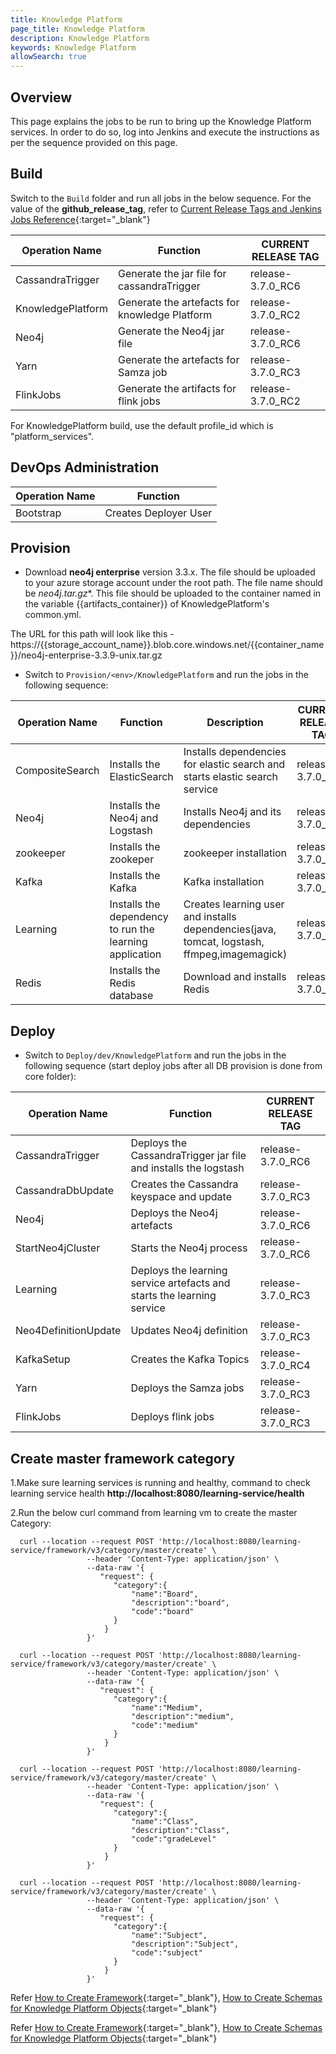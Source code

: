 ```yaml
---
title: Knowledge Platform
page_title: Knowledge Platform
description: Knowledge Platform
keywords: Knowledge Platform
allowSearch: true
--- 
```


## Overview
This page explains the jobs to be run to bring up the Knowledge Platform services. In order to do so, log into Jenkins and execute the instructions as per the sequence provided on this page.

## Build

Switch to the `Build` folder and run all jobs in the below sequence. For the value of the **github_release_tag**, refer to [Current Release Tags and Jenkins Jobs Reference](developer-docs/server-installation/current_release_tags_n_jenkins_jobs){:target="_blank"}

|Operation Name    | Function              | CURRENT RELEASE TAG |
| --------------   | --------------------- | -------------------
| CassandraTrigger | Generate the jar file for cassandraTrigger | release-3.7.0_RC6
| KnowledgePlatform| Generate the artefacts for knowledge Platform | ​release-3.7.0_RC2
| Neo4j            | Generate the Neo4j jar file| release-3.7.0_RC6
| Yarn             | Generate the artefacts for Samza job | ​release-3.7.0_RC3
| FlinkJobs        | Generate the artifacts for flink jobs   | release-3.7.0_RC2




For KnowledgePlatform build, use the default profile_id which is "platform_services".

## DevOps Administration

| Operation Name | Function              |
| -------------- | --------------------- |
| Bootstrap      | Creates Deployer User |

## Provision

*   Download **neo4j enterprise** version 3.3.x. The file should be uploaded to your azure storage account under the root path. The file name should be **neo4j*.tar.gz**. This file should be uploaded to the container named in the variable {{artifacts_container}} of KnowledgePlatform's common.yml.

The URL for this path will look like this - https://{{storage_account_name}}.blob.core.windows.net/{{container_name}}/neo4j-enterprise-3.3.9-unix.tar.gz

*   Switch to `Provision/<env>/KnowledgePlatform` and run the jobs in the following sequence:   
    
| Operation Name | Function              | Description | CURRENT RELEASE TAG |
| -------------- | --------------------- |-------------|  -----------------
| CompositeSearch| Installs the ElasticSearch | Installs dependencies for elastic search and starts elastic search service | release-3.7.0_RC6
| Neo4j          | Installs the Neo4j and Logstash | Installs Neo4j and its dependencies | release-3.7.0_RC6|
|zookeeper          | Installs the zookeper | zookeeper installation | release-3.7.0_RC6
| Kafka          | Installs the Kafka | Kafka installation | release-3.7.0_RC6
| Learning       | Installs the dependency to run the learning application | Creates learning user and installs dependencies(java, tomcat, logstash, ffmpeg,imagemagick) |release-3.7.0_RC6
| Redis          | Installs the Redis database | Download and installs Redis | release-3.7.0_RC6

## Deploy

*   Switch to `Deploy/dev/KnowledgePlatform` and run the jobs in the following sequence (start deploy jobs after all DB provision is done from core folder):
 
| Operation Name      | Function              | CURRENT RELEASE TAG |
| --------------      | --------------------- | -------------------
| CassandraTrigger    | Deploys the CassandraTrigger jar file and installs the logstash | release-3.7.0_RC6
| CassandraDbUpdate   | Creates the Cassandra keyspace and update| release-3.7.0_RC3  
| Neo4j               | Deploys the Neo4j artefacts | release-3.7.0_RC6
| StartNeo4jCluster   | Starts the Neo4j process| release-3.7.0_RC6
| Learning            | Deploys the learning service artefacts and starts the learning service | release-3.7.0_RC3
| Neo4DefinitionUpdate| Updates Neo4j definition | release-3.7.0_RC3
| KafkaSetup          | Creates the Kafka Topics| release-3.7.0_RC4
| Yarn                | Deploys the Samza jobs | release-3.7.0_RC3
| FlinkJobs           | Deploys flink jobs | release-3.7.0_RC3


## Create master framework category
        
1.Make sure learning services is running and healthy, command to check learning service health **http://localhost:8080/learning-service/health**

2.Run the below curl command from learning vm to create the master Category:

 ```
   curl --location --request POST 'http://localhost:8080/learning-service/framework/v3/category/master/create' \
                  --header 'Content-Type: application/json' \
                  --data-raw '{
                     "request": {
                        "category":{
                            "name":"Board",
                            "description":"board",
                            "code":"board"
                        }
                      }
                  }'

 ```   

 ```
   curl --location --request POST 'http://localhost:8080/learning-service/framework/v3/category/master/create' \
                  --header 'Content-Type: application/json' \
                  --data-raw '{
                     "request": {
                        "category":{
                            "name":"Medium",
                            "description":"medium",
                            "code":"medium"
                        }
                      }
                  }'

 ```


 ```
   curl --location --request POST 'http://localhost:8080/learning-service/framework/v3/category/master/create' \
                  --header 'Content-Type: application/json' \
                  --data-raw '{
                     "request": {
                        "category":{
                            "name":"Class",
                            "description":"Class",
                            "code":"gradeLevel"
                        }
                      }
                  }'

 ```


 ```
   curl --location --request POST 'http://localhost:8080/learning-service/framework/v3/category/master/create' \
                  --header 'Content-Type: application/json' \
                  --data-raw '{
                     "request": {
                        "category":{
                            "name":"Subject",
                            "description":"Subject",
                            "code":"subject"
                        }
                      }
                  }'

 ```

Refer [How to Create Framework](developer-docs/how-to-guide/how_to_create_framework_in_sunbird){:target="_blank"}, [How to Create Schemas for Knowledge Platform Objects](developer-docs/server-installation/knowledge-platform-object-schema){:target="_blank"}


Refer [How to Create Framework](developer-docs/how-to-guide/how_to_create_framework_in_sunbird){:target="_blank"}, [How to Create Schemas for Knowledge Platform Objects](developer-docs/server-installation/knowledge-platform-object-schema){:target="_blank"}
